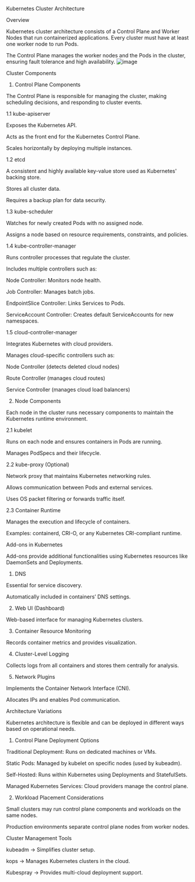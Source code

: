 Kubernetes Cluster Architecture

Overview

Kubernetes cluster architecture consists of a Control Plane and Worker Nodes that run containerized applications. Every cluster must have at least one worker node to run Pods.

The Control Plane manages the worker nodes and the Pods in the cluster, ensuring fault tolerance and high availability.
![image](https://github.com/user-attachments/assets/3cc62807-2aea-4ad7-84ef-cbc60e76f23e)


Cluster Components

1. Control Plane Components

The Control Plane is responsible for managing the cluster, making scheduling decisions, and responding to cluster events.

1.1 kube-apiserver

Exposes the Kubernetes API.

Acts as the front end for the Kubernetes Control Plane.

Scales horizontally by deploying multiple instances.

1.2 etcd

A consistent and highly available key-value store used as Kubernetes' backing store.

Stores all cluster data.

Requires a backup plan for data security.

1.3 kube-scheduler

Watches for newly created Pods with no assigned node.

Assigns a node based on resource requirements, constraints, and policies.

1.4 kube-controller-manager

Runs controller processes that regulate the cluster.

Includes multiple controllers such as:

Node Controller: Monitors node health.

Job Controller: Manages batch jobs.

EndpointSlice Controller: Links Services to Pods.

ServiceAccount Controller: Creates default ServiceAccounts for new namespaces.

1.5 cloud-controller-manager

Integrates Kubernetes with cloud providers.

Manages cloud-specific controllers such as:

Node Controller (detects deleted cloud nodes)

Route Controller (manages cloud routes)

Service Controller (manages cloud load balancers)

2. Node Components

Each node in the cluster runs necessary components to maintain the Kubernetes runtime environment.

2.1 kubelet

Runs on each node and ensures containers in Pods are running.

Manages PodSpecs and their lifecycle.

2.2 kube-proxy (Optional)

Network proxy that maintains Kubernetes networking rules.

Allows communication between Pods and external services.

Uses OS packet filtering or forwards traffic itself.

2.3 Container Runtime

Manages the execution and lifecycle of containers.

Examples: containerd, CRI-O, or any Kubernetes CRI-compliant runtime.

Add-ons in Kubernetes

Add-ons provide additional functionalities using Kubernetes resources like DaemonSets and Deployments.

1. DNS

Essential for service discovery.

Automatically included in containers’ DNS settings.

2. Web UI (Dashboard)

Web-based interface for managing Kubernetes clusters.

3. Container Resource Monitoring

Records container metrics and provides visualization.

4. Cluster-Level Logging

Collects logs from all containers and stores them centrally for analysis.

5. Network Plugins

Implements the Container Network Interface (CNI).

Allocates IPs and enables Pod communication.

Architecture Variations

Kubernetes architecture is flexible and can be deployed in different ways based on operational needs.

1. Control Plane Deployment Options

Traditional Deployment: Runs on dedicated machines or VMs.

Static Pods: Managed by kubelet on specific nodes (used by kubeadm).

Self-Hosted: Runs within Kubernetes using Deployments and StatefulSets.

Managed Kubernetes Services: Cloud providers manage the control plane.

2. Workload Placement Considerations

Small clusters may run control plane components and workloads on the same nodes.

Production environments separate control plane nodes from worker nodes.

Cluster Management Tools

kubeadm → Simplifies cluster setup.

kops → Manages Kubernetes clusters in the cloud.

Kubespray → Provides multi-cloud deployment support.

